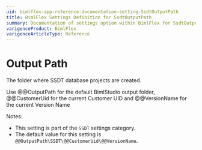 ```yaml
---
uid: bimlflex-app-reference-documentation-setting-SsdtOutputPath
title: BimlFlex Settings Definition for SsdtOutputPath
summary: Documentation of settings option within BimlFlex for SsdtOutputPath
varigenceProduct: BimlFlex
varigenceArticleType: Reference
---
```


# Output Path

The folder where SSDT database projects are created.

Use @@OutputPath for the default BimlStudio output folder, @@CustomerUid for the current Customer UID and @@VersionName for the current Version Name

Notes:
* This setting is part of the `SSDT` settings category.
 * The default value for this setting is `@@OutputPath\SSDT\@@CustomerUid\@@VersionName`.